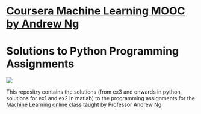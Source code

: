# [Coursera Machine Learning MOOC by Andrew Ng](https://www.coursera.org/learn/machine-learning) 
# Solutions to Python Programming Assignments

![](machinelearning.jpg)

This repositry contains the solutions (from ex3 and onwards in python, solutions for ex1 and ex2 in matlab) to the programming assignments for the [Machine Learning online class](https://www.coursera.org/learn/machine-learning) taught by Professor Andrew Ng. 
